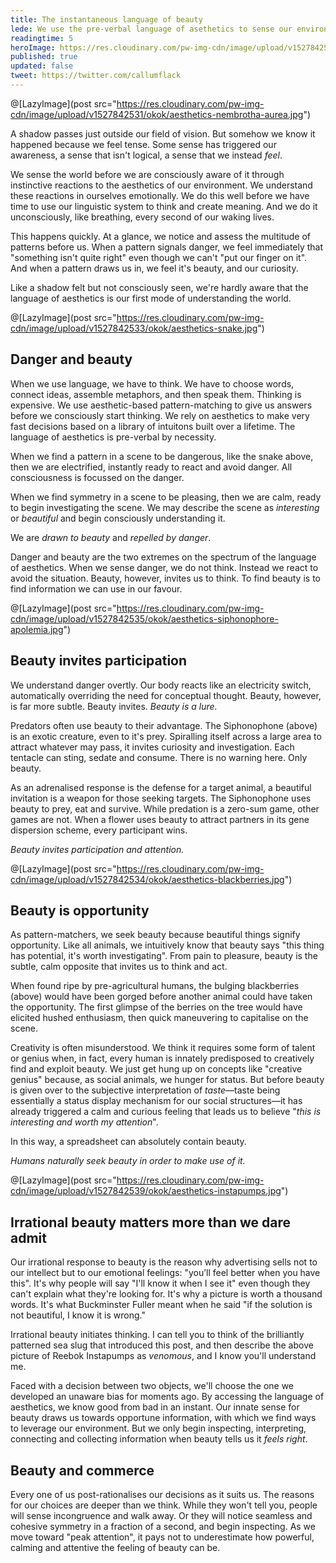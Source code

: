 ```yaml
---
title: The instantaneous language of beauty
lede: We use the pre-verbal language of asethetics to sense our environment before we can think. As much as we repel from danger, we're drawn to seamless, cohesive symmetry. In other words, we seek beauty.
readingtime: 5
heroImage: https://res.cloudinary.com/pw-img-cdn/image/upload/v1527842531/okok/aesthetics-nembrotha-aurea.jpg
published: true
updated: false
tweet: https://twitter.com/callumflack
---
```


@[LazyImage](post src="https://res.cloudinary.com/pw-img-cdn/image/upload/v1527842531/okok/aesthetics-nembrotha-aurea.jpg")

A shadow passes just outside our field of vision. But somehow we know it happened because we feel tense. Some sense has triggered our awareness, a sense that isn't logical, a sense that we instead _feel_.

We sense the world before we are consciously aware of it through instinctive reactions to the aesthetics of our environment. We understand these reactions in ourselves emotionally. We do this well before we have time to use our linguistic system to think and create meaning. And we do it unconsciously, like breathing, every second of our waking lives.

This happens quickly. At a glance, we notice and assess the multitude of patterns before us. When a pattern signals danger, we feel immediately that "something isn't quite right" even though we can't "put our finger on it". And when a pattern draws us in, we feel it's beauty, and our curiosity.

Like a shadow felt but not consciously seen, we're hardly aware that the language of aesthetics is our first mode of understanding the world.

@[LazyImage](post src="https://res.cloudinary.com/pw-img-cdn/image/upload/v1527842533/okok/aesthetics-snake.jpg")

## Danger and beauty

When we use language, we have to think. We have to choose words, connect ideas, assemble metaphors, and then speak them. Thinking is expensive. We use aesthetic-based pattern-matching to give us answers before we consciously start thinking. We rely on aesthetics to make very fast decisions based on a library of intuitons built over a lifetime. The language of aesthetics is pre-verbal by necessity.

When we find a pattern in a scene to be dangerous, like the snake above, then we are electrified, instantly ready to react and avoid danger. All consciousness is focussed on the danger.

When we find symmetry in a scene to be pleasing, then we are calm, ready to begin investigating the scene. We may describe the scene as _interesting_ or _beautiful_ and begin consciously understanding it.

We are _drawn to beauty_ and _repelled by danger_.

Danger and beauty are the two extremes on the spectrum of the language of aesthetics. When we sense danger, we do not think. Instead we react to avoid the situation. Beauty, however, invites us to think. To find beauty is to find information we can use in our favour.

@[LazyImage](post src="https://res.cloudinary.com/pw-img-cdn/image/upload/v1527842535/okok/aesthetics-siphonophore-apolemia.jpg")

<!-- caption="A Blue-ringed Octopus displays blue iridescent rings across their yellow-colored body when disturbed, hunting or mating. When calm, it displays an overall yellowish-beige colouration without any visible blue rings." -->

## Beauty invites participation

We understand danger overtly. Our body reacts like an electricity switch, automatically overriding the need for conceptual thought. Beauty, however, is far more subtle. Beauty invites. _Beauty is a lure._

Predators often use beauty to their advantage. The Siphonophone (above) is an exotic creature, even to it's prey. Spiralling itself across a large area to attract whatever may pass, it invites curiosity and investigation. Each tentacle can sting, sedate and consume. There is no warning here. Only beauty.

As an adrenalised response is the defense for a target animal, a beautiful invitation is a weapon for those seeking targets. The Siphonophone uses beauty to prey, eat and survive. While predation is a zero-sum game, other games are not. When a flower uses beauty to attract partners in its gene dispersion scheme, every participant wins.

_Beauty invites participation and attention._

@[LazyImage](post src="https://res.cloudinary.com/pw-img-cdn/image/upload/v1527842534/okok/aesthetics-blackberries.jpg")

## Beauty is opportunity

<!--It's been said that humans evolved large brains primarily to keep track of gossip within social circles as we began to live in larger groups. -->

As pattern-matchers, we seek beauty because beautiful things signify opportunity. Like all animals, we intuitively know that beauty says "this thing has potential, it's worth investigating". From pain to pleasure, beauty is the subtle, calm opposite that invites us to think and act.

When found ripe by pre-agricultural humans, the bulging blackberries (above) would have been gorged before another animal could have taken the opportunity. The first glimpse of the berries on the tree would have elicited hushed enthusiasm, then quick maneuvering to capitalise on the scene.

<!--Our intuition for beauty is quickly buried by cognition.-->

Creativity is often misunderstood. We think it requires some form of talent or genius when, in fact, every human is innately predisposed to creatively find and exploit beauty. We just get hung up on concepts like "creative genius" because, as social animals, we hunger for status. But before beauty is given over to the subjective interpretation of _taste_—taste being essentially a status display mechanism for our social structures—it has already triggered a calm and curious feeling that leads us to believe "_this is interesting and worth my attention_".

In this way, a spreadsheet can absolutely contain beauty.

_Humans naturally seek beauty in order to make use of it._

@[LazyImage](post src="https://res.cloudinary.com/pw-img-cdn/image/upload/v1527842539/okok/aesthetics-instapumps.jpg")

## Irrational beauty matters more than we dare admit

Our irrational response to beauty is the reason why advertising sells not to our intellect but to our emotional feelings: "you’ll feel better when you have this". It's why people will say "I'll know it when I see it" even though they can't explain what they're looking for. It's why a picture is worth a thousand words. It's what Buckminster Fuller meant when he said "if the solution is not beautiful, I know it is wrong."

Irrational beauty initiates thinking. I can tell you to think of the brilliantly patterned sea slug that introduced this post, and then describe the above picture of Reebok Instapumps as _venomous_, and I know you'll understand me.

<!-- and know you'll understand me somewhat more easily than you would have at the start of this article. That's because I know you've seen the brilliantly patterned sea slug that introduced the article—which despite being beautiful we'd be hesitant to touch—and I'm drawing out that residual feeling of it's beauty in your recent memory to make my word-play.-->

<!--The most profitable company in history is adamant the gaps between the building-high glass panels encasing it's 461 metre diameter be "no greater than 1/32 inch (0.8mm)". Apple's value is due to a deep understanding of how beauty -->

Faced with a decision between two objects, we'll choose the one we developed an unaware bias for moments ago. By accessing the language of aesthetics, we know good from bad in an instant. Our innate sense for beauty draws us towards opportune information, with which we find ways to leverage our environment. But we only begin inspecting, interpreting, connecting and collecting information when beauty tells us it _feels right_.

<!-- The aesthetics of beauty is what draws us towards opportune information. …, first by feeling and then by conceptualising… And then we start to collect and connect exploitable knowledge to  by being drawn to beautiful symmetry. -->

<!--Words mostly do not convey the feelings of beauty. Seeing—and sensing—is much easier than explaining.-->

<!--This is why design matters. Given Design, at it's best, uses the language of aesthetics to preempt verbal language and communicate much faster than any reason can.-->

## Beauty and commerce

Every one of us post-rationalises our decisions as it suits us. The reasons for our choices are deeper than we think. While they won't tell you, people will sense incongruence and walk away. Or they will notice seamless and cohesive symmetry in a fraction of a second, and begin inspecting. As we move toward "peak attention", it pays not to underestimate how powerful, calming and attentive the feeling of beauty can be.
